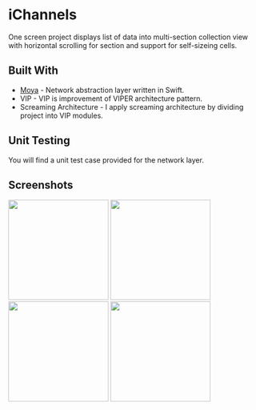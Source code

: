 # iChannels

One screen project displays list of data into multi-section collection view with horizontal scrolling for section and support for self-sizeing cells.

## Built With

* [Moya](https://github.com/Moya/Moya) - Network abstraction layer written in Swift.
* VIP - VIP is improvement of VIPER architecture pattern.
* Screaming Architecture - I apply screaming architecture by dividing project into VIP modules.

## Unit Testing

You will find a unit test case provided for the network layer.

## Screenshots

<img src="https://user-images.githubusercontent.com/40776884/99412863-dc223b80-28fd-11eb-96f9-4587b10887af.png" width="200"> <img src="https://user-images.githubusercontent.com/40776884/99412818-cf054c80-28fd-11eb-8fad-24c8370a4fe8.png" width="200"/>  <img src="https://user-images.githubusercontent.com/40776884/99412761-c1e85d80-28fd-11eb-932c-54ca5d95873c.png" width="200"/>  <img src="https://user-images.githubusercontent.com/40776884/99412858-da587800-28fd-11eb-93f5-057a70b45945.png" width="200"> 
